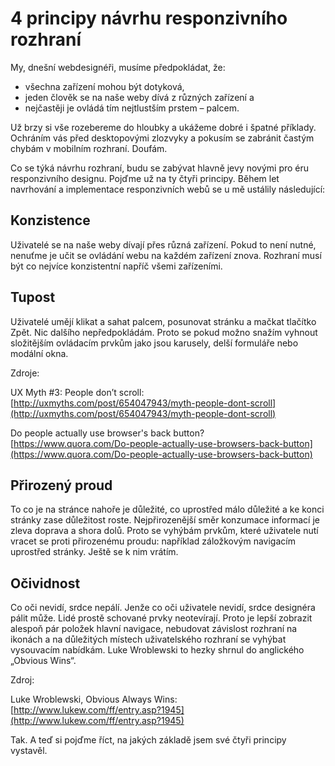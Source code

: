 # 4 principy návrhu responzivního rozhraní

My, dnešní webdesignéři, musíme předpokládat, že: 

* všechna zařízení mohou být dotyková,
* jeden člověk se na naše weby dívá z různých zařízení a
* nejčastěji je ovládá tím nejtlustším prstem – palcem.

Už brzy si vše rozebereme do hloubky a ukážeme dobré i špatné příklady. Ochráním vás před desktopovými zlozvyky a pokusím se zabránit častým chybám v mobilním rozhraní. Doufám.

Co se týká návrhu rozhraní, budu se zabývat hlavně jevy novými pro éru responzivního designu. Pojďme už na ty čtyři principy. Během let navrhování a implementace responzivních webů se u mě ustálily následující: 

## Konzistence

Uživatelé se na naše weby dívají přes různá zařízení. Pokud to není nutné, nenuťme je učit se ovládání webu na každém zařízení znova. Rozhraní musí být co nejvíce konzistentní napříč všemi zařízeními.

## Tupost

Uživatelé umějí klikat a sahat palcem, posunovat stránku a mačkat tlačítko Zpět. Nic dalšího nepředpokládám. Proto se pokud možno snažím vyhnout složitějším ovládacím prvkům jako jsou karusely, delší formuláře nebo modální okna.

Zdroje:

UX Myth #3: People don’t scroll: [http://uxmyths.com/post/654047943/myth-people-dont-scroll](http://uxmyths.com/post/654047943/myth-people-dont-scroll)

Do people actually use browser's back button? [https://www.quora.com/Do-people-actually-use-browsers-back-button](https://www.quora.com/Do-people-actually-use-browsers-back-button)

## Přirozený proud

To co je na stránce nahoře je důležité, co uprostřed málo důležité a ke konci stránky zase důležitost roste. Nejpřirozenější směr konzumace informací je zleva doprava a shora dolů. Proto se vyhýbám prvkům, které uživatele nutí vracet se proti přirozenému proudu: například záložkovým navigacím uprostřed stránky. Ještě se k nim vrátím.

## Očividnost

Co oči nevidí, srdce nepálí. Jenže co oči uživatele nevidí, srdce designéra pálit může. Lidé prostě schované prvky neotevírají. Proto je lepší zobrazit alespoň pár položek hlavní navigace, nebudovat závislost rozhraní na ikonách a na důležitých místech uživatelského rozhraní se vyhýbat vysouvacím nabídkám. Luke Wroblewski to hezky shrnul do anglického „Obvious Wins“.

Zdroj:

Luke Wroblewski, Obvious Always Wins: [http://www.lukew.com/ff/entry.asp?1945](http://www.lukew.com/ff/entry.asp?1945)

Tak. A teď si pojďme říct, na jakých základě jsem své čtyři principy vystavěl.
